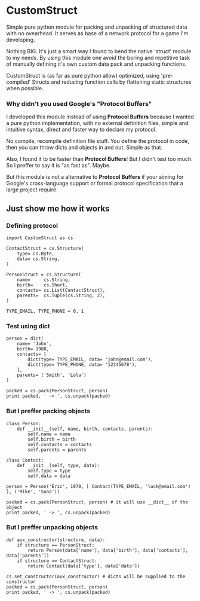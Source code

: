 CustomStruct
============

Simple pure python module for packing and unpacking of structured data with no ovearhead. It serves as base of a network protocol for a game I'm developing.

Nothing BIG. It's just a smart way I found to bend the native 'struct' module to my needs. By using this module one avoid the boring and repetitive task of manually defining it's own custom data pack and unpacking functions.

CustomStruct is (as far as pure python allow) optimized, using 'pre-compiled' Structs and reducing function calls by flattening static structures when possible.

### Why didn't you used Google's "Protocol Buffers"

I developed this module instead of using **Protocol Buffers** because I wanted a pure python implementation, with no external definition files, simple and intuitive syntax, direct and faster way to declare my protocol.

No compile, recompile definition file stuff. You define the protocol in code, then you can throw dicts and objects in and out. Simple as that.

Also, I found it to be faster than **Protocol Buffers**! But I didn't test too much. So I preffer to say it is "as fast as". Maybe.

But this module is not a alternative to **Protocol Buffers** if your aiming for Google's cross-language support or formal protocol specification that a large project require.


## Just show me how it works

### Defining protocol

    import CustomStruct as cs
    
    ContactStruct = cs.Structure(
        type= cs.Byte,
        data= cs.String,
    )
    
    PersonStruct = cs.Structure(
        name=     cs.String,
        birth=    cs.Short,
        contacts= cs.List(ContactStruct),
        parents=  cs.Tuple(cs.String, 2),
    )

    TYPE_EMAIL, TYPE_PHONE = 0, 1

### Test using dict

    person = dict(
        name= 'John',
        birth= 1980,
        contacts= [
            dict(type= TYPE_EMAIL, data= 'john@email.com'),
            dict(type= TYPE_PHONE, data= '12345678'),
        ],
        parents= ('Smith', 'Lola')
    )
    
    packed = cs.pack(PersonStruct, person)
    print packed, ' -> ', cs.unpack(packed)

### But I preffer packing objects

    class Person:
        def __init__(self, name, birth, contacts, parents):
            self.name = name
            self.birth = birth
            self.contacts = contacts
            self.parents = parents
    
    class Contact:
        def __init__(self, type, data):
            self.type = type
            self.data = data
    
    person = Person('Eric', 1970, [ Contact(TYPE_EMAIL, 'luck@email.com') ], ('Mike', 'Sona'))
    
    packed = cs.pack(PersonStruct, person) # it will use __dict__ of the object
    print packed, ' -> ', cs.unpack(packed)

### But I preffer unpacking objects

    def aux_constructor(structure, data):
        if structure == PersonStruct:
            return Person(data['name'], data['birth'], data['contacts'], data['parents'])
        if structure == ContactStruct:
            return Contact(data['type'], data['data'])
    
    cs.set_constructor(aux_constructor) # dicts will be supplied to the constructor
    packed = cs.pack(PersonStruct, person)
    print packed, ' -> ', cs.unpack(packed)


